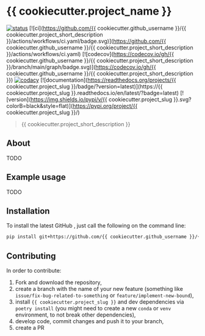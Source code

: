 # {{ cookiecutter.project_name }}

[![status](http://www.repostatus.org/badges/latest/concept.svg)](http://www.repostatus.org/#concept)
[![ci](https://github.com/{{ cookiecutter.github_username }}/{{ cookiecutter.project_short_description }}/actions/workflows/ci.yaml/badge.svg)](https://github.com/{{ cookiecutter.github_username }}/{{ cookiecutter.project_short_description }}/actions/workflows/ci.yaml)
[![codecov](https://codecov.io/gh/{{ cookiecutter.github_username }}/{{ cookiecutter.project_short_description }}/branch/main/graph/badge.svg)](https://codecov.io/gh/{{ cookiecutter.github_username }}/{{ cookiecutter.project_short_description }})
[![codacy]()]()
[![documentation](https://readthedocs.org/projects/{{ cookiecutter.project_slug }}/badge/?version=latest)](https://{{ cookiecutter.project_slug }}.readthedocs.io/en/latest/?badge=latest)
[![version](https://img.shields.io/pypi/v/{{ cookiecutter.project_slug }}.svg?colorB=black&style=flat)](https://pypi.org/project/{{ cookiecutter.project_slug }}/)

> {{ cookiecutter.project_short_description }}

## About

TODO

## Example usage

TODO

## Installation


To install the latest GitHub <RELEASE>, just call the following on the
command line:

```bash
pip install git+https://github.com/{{ cookiecutter.github_username }}/{{ cookiecutter.project_short_description }}@<RELEASE>
```

## Contributing

In order to contribute:

1) Fork and download the repository,
2) create a branch with the name of your new feature (something like `issue/fix-bug-related-to-something` or `feature/implement-new-bound`),
3) install `{{ cookiecutter.project_slug }}` and dev dependencies via `poetry install` (you might need to create a new `conda` or `venv` environment, to not break other dependencies),
4) develop code, commit changes and push it to your branch,
5) create a PR


